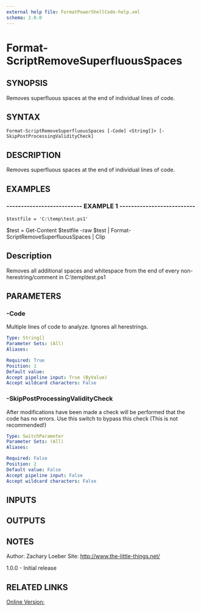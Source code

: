 ```yaml
---
external help file: FormatPowerShellCode-help.xml
schema: 2.0.0
---
```


# Format-ScriptRemoveSuperfluousSpaces
## SYNOPSIS
Removes superfluous spaces at the end of individual lines of code.

## SYNTAX

```
Format-ScriptRemoveSuperfluousSpaces [-Code] <String[]> [-SkipPostProcessingValidityCheck]
```

## DESCRIPTION
Removes superfluous spaces at the end of individual lines of code.

## EXAMPLES

### -------------------------- EXAMPLE 1 --------------------------
```
$testfile = 'C:\temp\test.ps1'
```

$test = Get-Content $testfile -raw
$test | Format-ScriptRemoveSuperfluousSpaces | Clip

Description
-----------
Removes all additional spaces and whitespace from the end of every non-herestring/comment in C:\temp\test.ps1

## PARAMETERS

### -Code
Multiple lines of code to analyze.
Ignores all herestrings.

```yaml
Type: String[]
Parameter Sets: (All)
Aliases: 

Required: True
Position: 1
Default value: 
Accept pipeline input: True (ByValue)
Accept wildcard characters: False
```

### -SkipPostProcessingValidityCheck
After modifications have been made a check will be performed that the code has no errors.
Use this switch to bypass this check 
\(This is not recommended!\)

```yaml
Type: SwitchParameter
Parameter Sets: (All)
Aliases: 

Required: False
Position: 2
Default value: False
Accept pipeline input: False
Accept wildcard characters: False
```

## INPUTS

## OUTPUTS

## NOTES
Author: Zachary Loeber
Site: http://www.the-little-things.net/

1.0.0 - Initial release

## RELATED LINKS

[Online Version:]()


